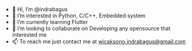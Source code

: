 - 👋 Hi, I’m @indrabagus
- 👀 I’m interested in Python, C/C++, Embedded system
- 🌱 I’m currently learning Flutter 
- 💞️ I’m looking to collaborate on Developing any opensource that interested me
- 📫 To reach me just contact me at wicaksono.indrabagus@gmail.com

<!---
indrabagus/indrabagus is a ✨ special ✨ repository because its `README.md` (this file) appears on your GitHub profile.
You can click the Preview link to take a look at your changes.
--->
